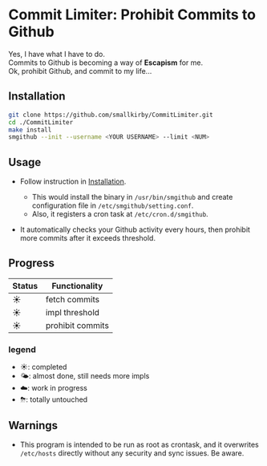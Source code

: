 # Commit Limiter: Prohibit Commits to Github
Yes, I have what I have to do.  
Commits to Github is becoming a way of **Escapism** for me.  
Ok, prohibit Github, and commit to my life...

## Installation
```install.sh
git clone https://github.com/smallkirby/CommitLimiter.git
cd ./CommitLimiter
make install
smgithub --init --username <YOUR USERNAME> --limit <NUM>
```

## Usage

- Follow instruction in [Installation](#installation).  
  - This would install the binary in `/usr/bin/smgithub` and create configuration file in `/etc/smgithub/setting.conf`.  
  - Also, it registers a cron task at `/etc/cron.d/smgithub`.  

- It automatically checks your Github activity every hours, then prohibit more commits after it exceeds threshold.

## Progress
| Status | Functionality |
| ------------- | ------------- |
| ☀️ | fetch commits |
| ☀️ | impl threshold |
| ☀️ | prohibit commits |

### legend
- ☀️: completed
- 🌤: almost done, still needs more impls 
- ☁️: work in progress
- ⛈: totally untouched

## Warnings

- This program is intended to be run as root as crontask, and it overwrites `/etc/hosts` directly without any security and sync issues. Be aware.
